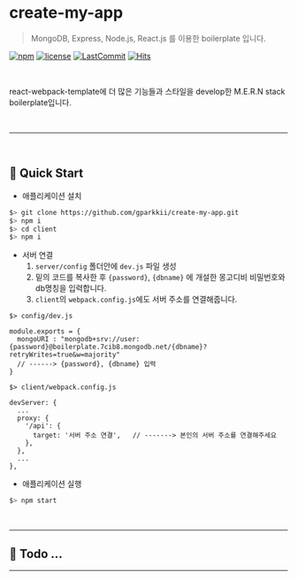 # create-my-app
> MongoDB, Express, Node.js, React.js 를 이용한 boilerplate 입니다.

[![npm](https://img.shields.io/npm/v/npm)](https://github.com/gparkkii/create-my-app)
[![license](https://img.shields.io/github/license/gparkkii/create-my-app)](https://github.com/gparkkii/create-my-app)
[![LastCommit](https://img.shields.io/github/last-commit/gparkkii/create-my-app)](https://github.com/gparkkii/create-my-app)
[![Hits](https://hits.seeyoufarm.com/api/count/incr/badge.svg?url=https%3A%2F%2Fgithub.com%2Fgparkkii%2Fcreate-my-app&count_bg=%23FF8500&title_bg=%23555555&icon=&icon_color=%23E7E7E7&title=hits&edge_flat=false)](https://github.com/gparkkii/create-my-app)

<br/>

react-webpack-template에 더 많은 기능들과 스타일을 develop한 M.E.R.N stack boilerplate입니다.

<br/>

---

<br/>

## 🚀 Quick Start

- 애플리케이션 설치

```bash
$> git clone https://github.com/gparkkii/create-my-app.git
$> npm i
$> cd client
$> npm i
```

- 서버 연결
  1. `server/config` 폴더안에 `dev.js` 파일 생성
  2. 밑의 코드를 복사한 후 `{password}`, `{dbname}` 에 개설한 몽고디비 비밀번호와 db명칭을 입력합니다. 
  3. `client`의 `webpack.config.js`에도 서버 주소를 연결해줍니다.

```
$> config/dev.js

module.exports = {
  mongoURI : "mongodb+srv://user:{password}@boilerplate.7cib8.mongodb.net/{dbname}?retryWrites=true&w=majority"
  // ------> {password}, {dbname} 입력
}
```

```
$> client/webpack.config.js

devServer: {
  ...
  proxy: {
    '/api': {
      target: '서버 주소 연결',   // -------> 본인의 서버 주소를 연결해주세요
    },
  },
  ...
},
```


- 애플리케이션 실행

```bash
$> npm start
```

<br/>

---

## 📍 Todo ... 

---
